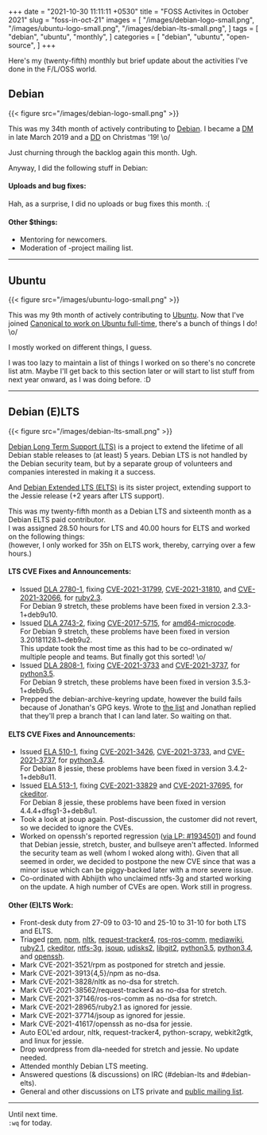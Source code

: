 +++
date = "2021-10-30 11:11:11 +0530"
title = "FOSS Activites in October 2021"
slug = "foss-in-oct-21"
images = [
    "/images/debian-logo-small.png",
    "/images/ubuntu-logo-small.png",
    "/images/debian-lts-small.png",
]
tags = [
    "debian",
    "ubuntu",
    "monthly",
]
categories = [
    "debian",
    "ubuntu",
    "open-source",
]
+++

Here's my (twenty-fifth) monthly but brief update about the activities I've done in the F/L/OSS world.

## Debian
{{< figure src="/images/debian-logo-small.png" >}}

This was my 34th month of actively contributing to [Debian](https://www.debian.org/).
I became a [DM](https://wiki.debian.org/DebianMaintainer) in late March 2019 and a [DD](https://wiki.debian.org/DebianDeveloper) on Christmas '19! \o/

Just churning through the backlog again this month. Ugh.

Anyway, I did the following stuff in Debian:

#### Uploads and bug fixes:

Hah, as a surprise, I did no uploads or bug fixes this month. :(

#### Other $things:

- Mentoring for newcomers.
- Moderation of -project mailing list.

---

## Ubuntu
{{< figure src="/images/ubuntu-logo-small.png" >}}

This was my 9th month of actively contributing to [Ubuntu](https://ubuntu.com/about).
Now that I've joined [Canonical to work on Ubuntu full-time](https://utkarsh2102.org/posts/hello-canonical/), there's a bunch of things I do! \o/

I mostly worked on different things, I guess.

I was too lazy to maintain a list of things I worked on so there's
no concrete list atm. Maybe I'll get back to this section later or
will start to list stuff from next year onward, as I was doing before. :D

---

## Debian (E)LTS
{{< figure src="/images/debian-lts-small.png" >}}

[Debian Long Term Support (LTS)](https://www.freexian.com/en/services/debian-lts.html) is a project to extend the lifetime of all Debian stable releases to (at least) 5 years. Debian LTS is not handled by the Debian security team, but by a separate group of volunteers and companies interested in making it a success.  

And [Debian Extended LTS (ELTS)](https://deb.freexian.com/extended-lts) is its sister project, extending support to the Jessie release (+2 years after LTS support).

This was my twenty-fifth month as a Debian LTS and sixteenth month as a Debian ELTS paid contributor.  
I was assigned 28.50 hours for LTS and 40.00 hours for ELTS and worked on the following things:  
(however, I only worked for 35h on ELTS work, thereby, carrying over a few hours.)

#### LTS CVE Fixes and Announcements:

- Issued [DLA 2780-1](https://lists.debian.org/debian-lts-announce/2021/10/msg00009.html), fixing [CVE-2021-31799](https://security-tracker.debian.org/tracker/CVE-2021-31799), [CVE-2021-31810](https://security-tracker.debian.org/tracker/CVE-2021-31810), and [CVE-2021-32066](https://security-tracker.debian.org/tracker/CVE-2021-32066), for [ruby2.3](https://tracker.debian.org/pkg/ruby2.3).  
  For Debian 9 stretch, these problems have been fixed in version 2.3.3-1+deb9u10.
- Issued [DLA 2743-2](https://lists.debian.org/debian-lts-announce/2021/10/msg00012.html), fixing [CVE-2017-5715](https://security-tracker.debian.org/tracker/CVE-2017-5715), for [amd64-microcode](https://tracker.debian.org/pkg/amd64-microcode).  
  For Debian 9 stretch, these problems have been fixed in version 3.20181128.1~deb9u2.  
  This update took the most time as this had to be co-ordinated w/ multiple people and teams. But finally got this sorted! \o/
- Issued [DLA 2808-1](https://lists.debian.org/debian-lts-announce/2021/11/msg00003.html), fixing [CVE-2021-3733](https://security-tracker.debian.org/tracker/CVE-2021-3733) and [CVE-2021-3737](https://security-tracker.debian.org/tracker/CVE-2021-3737), for [python3.5](https://tracker.debian.org/pkg/python3.5).  
  For Debian 9 stretch, these problems have been fixed in version 3.5.3-1+deb9u5.
- Prepped the debian-archive-keyring update, however the build fails because of Jonathan's GPG keys.
  Wrote to [the list](https://lists.debian.org/debian-release/2021/10/msg00174.html) and Jonathan replied that they'll prep a branch that I can land later. So waiting on that.

#### ELTS CVE Fixes and Announcements:

- Issued [ELA 510-1](https://deb.freexian.com/extended-lts/updates/ela-510-1-python3.4/), fixing [CVE-2021-3426](https://security-tracker.debian.org/tracker/CVE-2021-3426), [CVE-2021-3733](https://security-tracker.debian.org/tracker/CVE-2021-3733), and [CVE-2021-3737](https://security-tracker.debian.org/tracker/CVE-2021-3737), for [python3.4](https://tracker.debian.org/pkg/python3.4).  
  For Debian 8 jessie, these problems have been fixed in version 3.4.2-1+deb8u11.
- Issued [ELA 513-1](https://deb.freexian.com/extended-lts/updates/ela-513-1-ckeditor/), fixing [CVE-2021-33829](https://security-tracker.debian.org/tracker/CVE-2021-33829) and [CVE-2021-37695](https://security-tracker.debian.org/tracker/CVE-2021-37695), for [ckeditor](https://tracker.debian.org/pkg/ckeditor).  
  For Debian 8 jessie, these problems have been fixed in version 4.4.4+dfsg1-3+deb8u1.
- Took a look at jsoup again. Post-discussion, the customer did not revert, so we decided to ignore the CVEs.
- Worked on openssh's reported regression ([via LP: #1934501](https://bugs.launchpad.net/ubuntu/+source/openssh/+bug/1934501)) and found that Debian
  jessie, stretch, buster, and bullseye aren't affected. Informed the security team as well (whom I woked along with). Given that all seemed in order,
  we decided to postpone the new CVE since that was a minor issue which can be piggy-backed later with a more severe issue.
- Co-ordinated with Abhijith who unclaimed ntfs-3g and started working on the update. A high number of CVEs are open. Work still in progress.

#### Other (E)LTS Work:

- Front-desk duty from 27-09 to 03-10 and 25-10 to 31-10 for both LTS and ELTS.
- Triaged [rpm](https://tracker.debian.org/pkg/rpm),
[npm](https://tracker.debian.org/pkg/npm),
[nltk](https://tracker.debian.org/pkg/nltk),
[request-tracker4](https://tracker.debian.org/pkg/request-tracker4),
[ros-ros-comm](https://tracker.debian.org/pkg/ros-ros-comm),
[mediawiki](https://tracker.debian.org/pkg/mediawiki),
[ruby2.1](https://tracker.debian.org/pkg/ruby2.1),
[ckeditor](https://tracker.debian.org/pkg/ckeditor),
[ntfs-3g](https://tracker.debian.org/pkg/ntfs-3g),
[jsoup](https://tracker.debian.org/pkg/jsoup),
[udisks2](https://tracker.debian.org/pkg/udisks2),
[libgit2](https://tracker.debian.org/pkg/libgit2),
[python3.5](https://tracker.debian.org/pkg/python3.5),
[python3.4](https://tracker.debian.org/pkg/python3.4), and
[openssh](https://tracker.debian.org/pkg/openssh).
- Mark CVE-2021-3521/rpm as postponed for stretch and jessie.
- Mark CVE-2021-3913{4,5}/npm as no-dsa.
- Mark CVE-2021-3828/nltk as no-dsa for stretch.
- Mark CVE-2021-38562/request-tracker4 as no-dsa for stretch.
- Mark CVE-2021-37146/ros-ros-comm as no-dsa for stretch.
- Mark CVE-2021-28965/ruby2.1 as ignored for jessie.
- Mark CVE-2021-37714/jsoup as ignored for jessie.
- Mark CVE-2021-41617/openssh as no-dsa for jessie.
- Auto EOL'ed ardour, nltk, request-tracker4, python-scrapy, webkit2gtk, and linux for jessie.
- Drop wordpress from dla-needed for stretch and jessie. No update needed.
- Attended monthly Debian LTS meeting.
- Answered questions (& discussions) on IRC (#debian-lts and #debian-elts).
- General and other discussions on LTS private and [public mailing list](https://lists.debian.org/debian-lts/2021/10/threads.html).

---

Until next time.  
`:wq` for today.
